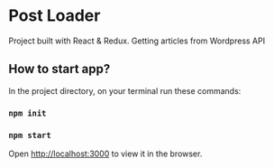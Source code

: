 # Post Loader

Project built with React & Redux. Getting articles from Wordpress API


## How to start app?

In the project directory, on your terminal run these commands: 
### `npm init`
### `npm start`

Open [http://localhost:3000](http://localhost:3000) to view it in the browser.
